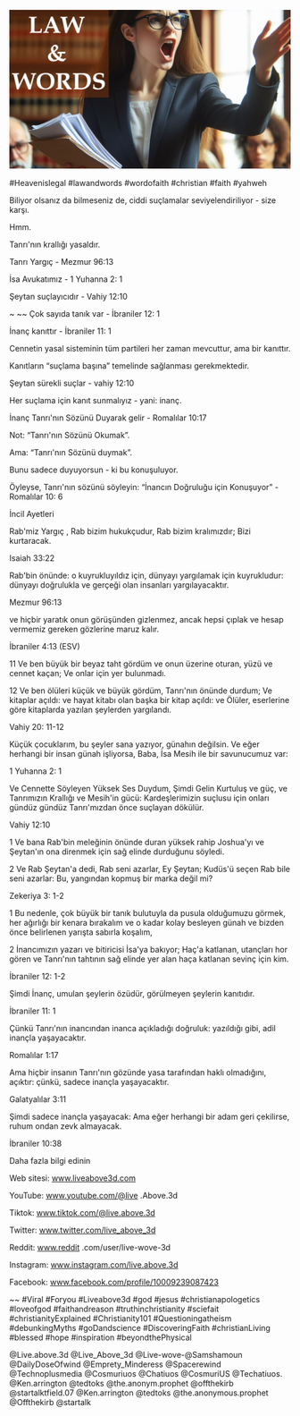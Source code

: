 ![Video cover image](../cover.jpg "cover photo")

#Heavenislegal #lawandwords #wordofaith #christian #faith #yahweh

Biliyor olsanız da bilmeseniz de, ciddi suçlamalar seviyelendiriliyor - size karşı.

Hmm.

Tanrı'nın krallığı yasaldır.

Tanrı Yargıç - Mezmur 96:13

İsa Avukatımız - 1 Yuhanna 2: 1

Şeytan suçlayıcıdır - Vahiy 12:10

~ ~~ Çok sayıda tanık var - İbraniler 12: 1

İnanç kanıttır - İbraniler 11: 1

Cennetin yasal sisteminin tüm partileri her zaman mevcuttur, ama bir kanıttır.

Kanıtların “suçlama başına” temelinde sağlanması gerekmektedir.

Şeytan sürekli suçlar - vahiy 12:10

Her suçlama için kanıt sunmalıyız - yani: inanç.

İnanç Tanrı'nın Sözünü Duyarak gelir - Romalılar 10:17

Not: “Tanrı'nın Sözünü Okumak”.

Ama: “Tanrı'nın Sözünü duymak”.

Bunu sadece duyuyorsun - ki bu konuşuluyor.

Öyleyse, Tanrı'nın sözünü söyleyin: “İnancın Doğruluğu için Konuşuyor” - Romalılar 10: 6

İncil Ayetleri

Rab'miz Yargıç , Rab bizim hukukçudur, Rab bizim kralımızdır; Bizi kurtaracak.

Isaiah 33:22

Rab'bin önünde: o kuyrukluyıldız için, dünyayı yargılamak için kuyrukludur: dünyayı doğrulukla ve gerçeği olan insanları yargılayacaktır.

Mezmur 96:13

ve hiçbir yaratık onun görüşünden gizlenmez, ancak hepsi çıplak ve hesap vermemiz gereken gözlerine maruz kalır.

İbraniler 4:13 (ESV)

11 Ve ben büyük bir beyaz taht gördüm ve onun üzerine oturan, yüzü ve cennet kaçan; Ve onlar için yer bulunmadı.

12 Ve ben ölüleri küçük ve büyük gördüm, Tanrı'nın önünde durdum; Ve kitaplar açıldı: ve hayat kitabı olan başka bir kitap açıldı: ve Ölüler, eserlerine göre kitaplarda yazılan şeylerden yargılandı.

Vahiy 20: 11-12

Küçük çocuklarım, bu şeyler sana yazıyor, günahın değilsin. Ve eğer herhangi bir insan günah işliyorsa, Baba, İsa Mesih ile bir savunucumuz var:

1 Yuhanna 2: 1

Ve Cennette Söyleyen Yüksek Ses Duydum, Şimdi Gelin Kurtuluş ve güç, ve Tanrımızın Krallığı ve Mesih'in gücü: Kardeşlerimizin suçlusu için onları gündüz gündüz Tanrı'mızdan önce suçlayan dökülür.

Vahiy 12:10

1 Ve bana Rab'bin meleğinin önünde duran yüksek rahip Joshua'yı ve Şeytan'ın ona direnmek için sağ elinde durduğunu söyledi.

2 Ve Rab Şeytan'a dedi, Rab seni azarlar, Ey Şeytan; Kudüs'ü seçen Rab bile seni azarlar: Bu, yangından kopmuş bir marka değil mi?

Zekeriya 3: 1-2

1 Bu nedenle, çok büyük bir tanık bulutuyla da pusula olduğumuzu görmek, her ağırlığı bir kenara bırakalım ve o kadar kolay besleyen günah ve bizden önce belirlenen yarışta sabırla koşalım,

2 İnancımızın yazarı ve bitiricisi İsa'ya bakıyor; Haç'a katlanan, utançları hor gören ve Tanrı'nın tahtının sağ elinde yer alan haça katlanan sevinç için kim.

İbraniler 12: 1-2

Şimdi İnanç, umulan şeylerin özüdür, görülmeyen şeylerin kanıtıdır.

İbraniler 11: 1

Çünkü Tanrı'nın inancından inanca açıkladığı doğruluk: yazıldığı gibi, adil inançla yaşayacaktır.

Romalılar 1:17

Ama hiçbir insanın Tanrı'nın gözünde yasa tarafından haklı olmadığını, açıktır: çünkü, sadece inançla yaşayacaktır.

Galatyalılar 3:11

Şimdi sadece inançla yaşayacak: Ama eğer herhangi bir adam geri çekilirse, ruhum ondan zevk almayacak.

İbraniler 10:38

Daha fazla bilgi edinin

Web sitesi: www.liveabove3d.com

YouTube: www.youtube.com/@live .Above.3d

Tiktok: www.tiktok.com/@live.above.3d

Twitter: www.twitter.com/live_above_3d

Reddit: www.reddit .com/user/live-wove-3d

Instagram: www.instagram.com/live.above.3d

Facebook: www.facebook.com/profile/10009239087423

~~ #Viral #Foryou #Liveabove3d #god #jesus #christianapologetics #loveofgod #faithandreason #truthinchristianity #sciefait #christianityExplained #Christianity101 #Questioningatheism #debunkingMyths #goDandscience #DiscoveringFaith #christianLiving #blessed #hope #inspiration #beyondthePhysical

@Live.above.3d @Live_Above_3d @Live-wove-@Samshamoun @DailyDoseOfwind @Emprety_Minderess @Spacerewind @Technoplusmedia @Cosmuriuos @Chatiuos @CosmuriUS @Techatiuos. @Ken.arrington @tedtoks @the.anonym.prophet @offthekirb @startalktfield.07 @Ken.arrington @tedtoks @the.anonymous.prophet @Offthekirb @startalk